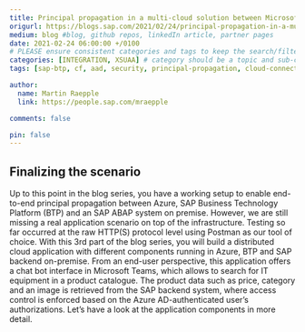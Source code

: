```yaml
---
title: Principal propagation in a multi-cloud solution between Microsoft Azure and SAP Business Technology Platform (BTP), Part III Teams SSO, Process Integration & Core Data Services
origurl: https://blogs.sap.com/2021/02/24/principal-propagation-in-a-multi-cloud-solution-between-microsoft-azure-and-sap-cloud-platform-scp-part-iii-teams-sso-process-integration-core-data-services/
medium: blog #blog, github repos, linkedIn article, partner pages
date: 2021-02-24 06:00:00 +/0100
# PLEASE ensure consistent categories and tags to keep the search/filtering meaningful!
categories: [INTEGRATION, XSUAA] # category should be a topic and sub-category primary product
tags: [sap-btp, cf, aad, security, principal-propagation, cloud-connector, sap-gateway, app-service, chatbot, teams, cpi, oauth]     # TAG names should always be lowercase

author:
  name: Martin Raepple
  link: https://people.sap.com/mraepple

comments: false

pin: false
---
```


## Finalizing the scenario

Up to this point in the blog series, you have a working setup to enable end-to-end principal propagation between Azure, SAP Business Technology Platform (BTP) and an SAP ABAP system on premise. However, we are still missing a real application scenario on top of the infrastructure. Testing so far occurred at the raw HTTP(S) protocol level using Postman as our tool of choice. With this 3rd part of the blog series, you will build a distributed cloud application with different components running in Azure, BTP and SAP backend on-premise. From an end-user perspective, this application offers a chat bot interface in Microsoft Teams, which allows to search for IT equipment in a product catalogue. The product data such as price, category and an image is retrieved from the SAP backend system, where access control is enforced based on the Azure AD-authenticated user’s authorizations. Let’s have a look at the application components in more detail.

